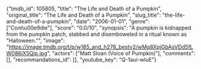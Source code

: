 {"tmdb_id": 105805, "title": "The Life and Death of a Pumpkin", "original_title": "The Life and Death of a Pumpkin", "slug_title": "the-life-and-death-of-a-pumpkin", "date": "2006-01-01", "genre": ["Com\u00e9die"], "score": "0.0/10", "synopsis": "A pumpkin is kidnapped from the pumpkin patch, stabbed and disemboweled in a ritual known as \"Halloween.\"", "image": "https://image.tmdb.org/t/p/w185_and_h278_bestv2/wMq8XpjGbAsVDd5fLW086iX5Qip.jpg", "actors": ["Matt Sloan (Voice of Pumpkin)"], "comments": [], "recommandations_id": [], "youtube_key": "Q-1aui-wluE"}